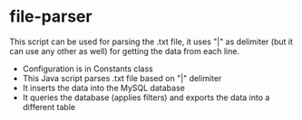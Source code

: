 # file-parser

This script can be used for parsing the .txt file, it uses "|" as delimiter (but it can use any other as well) for getting the data from each line.

- Configuration is in Constants class
- This Java script parses .txt file based on "|" delimiter
- It inserts the data into the MySQL database
- It queries the database (applies filters) and exports the data into a different table
